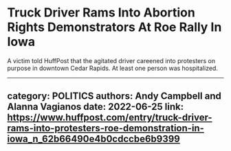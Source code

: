 # Truck Driver Rams Into Abortion Rights Demonstrators At Roe Rally In Iowa

A victim told HuffPost that the agitated driver careened into protesters on purpose in downtown Cedar Rapids. At least one person was hospitalized.

---
category: POLITICS
authors: Andy Campbell and Alanna Vagianos
date: 2022-06-25
link: https://www.huffpost.com/entry/truck-driver-rams-into-protesters-roe-demonstration-in-iowa_n_62b66490e4b0cdccbe6b9399
---
